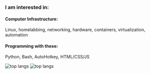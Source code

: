 ### I am interested in:

#### Computer Infrastructure:
Linux, homelabbing, networking, hardware, containers, virtualization, automation

#### Programming with these:
Python, Bash, AutoHotkey, HTML/CSS/JS

![top langs](https://github-readme-stats-teal-one-62.vercel.app/api/top-langs/?username=jaygriffinjay&layout=compact)
![top langs](https://github-readme-stats-teal-one-62.vercel.app/api/top-langs/?username=jaygriffinjay&layout=compact)
